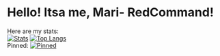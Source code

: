 # Hello! Itsa me, Mari- RedCommand!
Here are my stats: <br/>
[![Stats](https://github-readme-stats.vercel.app/api?username=RedCommand-dev&show_icons=true&theme=github_dark&custom_title=My%20Stats)](https://github.com/anuraghazra/github-readme-stats)
[![Top Langs](https://github-readme-stats.vercel.app/api/top-langs/?username=RedCommand-dev&layout=compact&theme=github_dark&custom_title=Top%20Langs)](https://github.com/anuraghazra/github-readme-stats) <br/>
Pinned:
[![Pinned](https://github-readme-stats.vercel.app/api/pin/?username=RedCommand-dev&repo=Creative-Dev-Plots-Mod&theme=github_dark)](https://github.com/anuraghazra/github-readme-stats)


